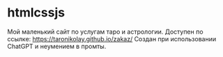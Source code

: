 # htmlcssjs
Мой маленький сайт по услугам таро и астрологии.
Доступен по ссылке: https://taronikolay.github.io/zakaz/
Создан при использовании ChatGPT и неумением в промты.

